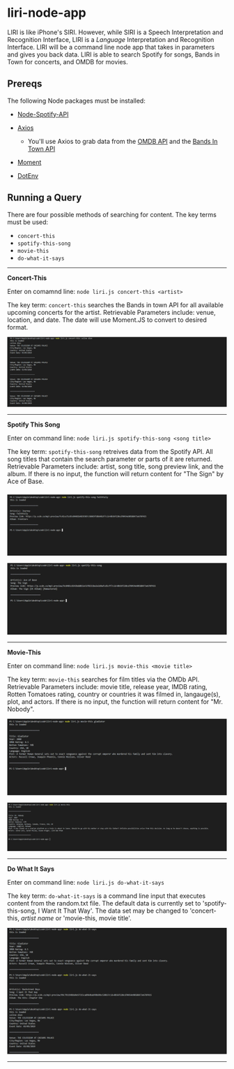 # liri-node-app

LIRI is like iPhone's SIRI. However, while SIRI is a Speech Interpretation and Recognition Interface, LIRI is a _Language_ Interpretation and Recognition Interface. LIRI will be a command line node app that takes in parameters and gives you back data. LIRI is able to search Spotify for songs, Bands in Town for concerts, and OMDB for movies.
 

## Prereqs

The following Node packages must be installed: 

   * [Node-Spotify-API](https://www.npmjs.com/package/node-spotify-api)

   * [Axios](https://www.npmjs.com/package/axios)

     * You'll use Axios to grab data from the [OMDB API](http://www.omdbapi.com) and the [Bands In Town API](http://www.artists.bandsintown.com/bandsintown-api)

   * [Moment](https://www.npmjs.com/package/moment)

   * [DotEnv](https://www.npmjs.com/package/dotenv)
   

## Running a Query

There are four possible methods of searching for content. The key terms must be used:

  * `concert-this` 
  * `spotify-this-song`   
  * `movie-this`   
  * `do-what-it-says` 

***

**Concert-This**

Enter on comamnd line: `node liri.js concert-this <artist>`
 
The key term: `concert-this` searches the Bands in town API for all available upcoming concerts for the artist. Retrievable Parameters include: venue, location, and date. The date will use Moment.JS to convert to desired format. 

![Concert-This demo](https://github.com/tuayang/liri-node-app/blob/master/images/concert-this.jpg?raw=true)




***

**Spotify This Song**

Enter on command line: `node liri.js spotify-this-song <song title>`
 
The key term: `spotify-this-song` retreives data from the Spotify API. All song titles that contain the search parameter or parts of it are returned. Retrievable Parameters include: artist, song title, song preview link, and the album. If there is no input, the function will return content for "The Sign" by Ace of Base. 

###

![Spotify-this-song demo](https://github.com/tuayang/liri-node-app/blob/master/images/spotify-this-song.jpg?raw=true)

![Spotify-this-song with no input](https://github.com/tuayang/liri-node-app/blob/master/images/spotify-this-song_no_input.jpg?raw=true)

***

**Movie-This**

Enter on command line: `node liri.js movie-this <movie title>`
 
The key term: `movie-this` searches for film titles via the OMDb API. Retrievable Parameters include: movie title, release year, IMDB rating, Rotten Tomatoes rating, country or countries it was filmed in, langauge(s), plot, and actors. If there is no input, the function will return content for "Mr. Nobody".

![Movie-this demo](https://github.com/tuayang/liri-node-app/blob/master/images/movie-this.jpg?raw=true)

![Movie-this with no input](https://github.com/tuayang/liri-node-app/blob/master/images/movie-this_no_input.jpg?raw=true)

***

**Do What It Says**

Enter on command line: `node liri.js do-what-it-says`

The key term: `do-what-it-says` is a command line input that executes content from the random.txt file. The default data is currently set to 'spotify-this-song, I Want It That Way'. The data set may be changed to 'concert-this, *artist name* or 'movie-this, movie title'. 

![Do-what-it-says demo](https://github.com/tuayang/liri-node-app/blob/master/images/do-what-it-says.jpg?raw=true)

***
